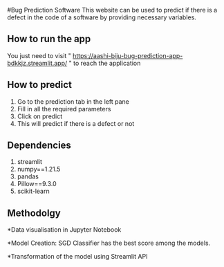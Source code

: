 #Bug Prediction Software
This website can be used to predict if there is a defect in the code of a software by providing necessary variables.

## How to run the app
You just need to visit  " https://aashi-biju-bug-prediction-app-bdkkjz.streamlit.app/ " to reach the application

## How to predict
1. Go to the prediction tab in the left pane
2. Fill in all the required parameters
3. Click on predict
4. This will predict if there is a defect or not

## Dependencies
1. streamlit
2. numpy==1.21.5
3. pandas
4. Pillow==9.3.0
5. scikit-learn

## Methodolgy

*Data visualisation in Jupyter Notebook

*Model Creation: SGD Classifier has the best score among the models.

*Transformation of the model using Streamlit API


